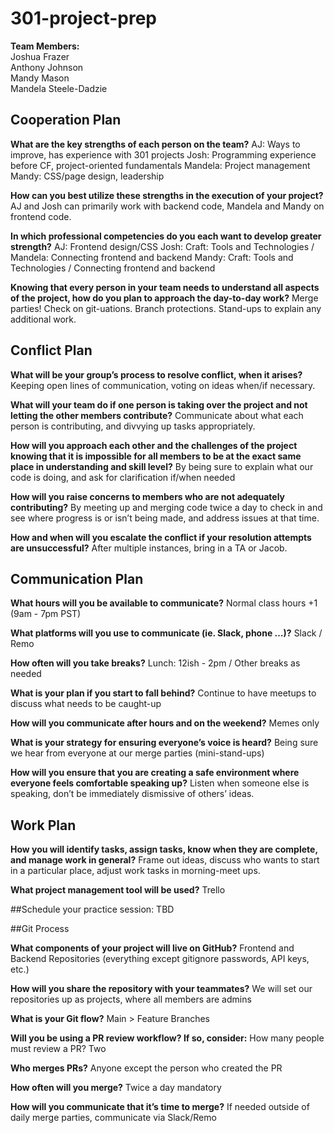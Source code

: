 # 301-project-prep

**Team Members:**      
Joshua Frazer   
Anthony Johnson   
Mandy Mason   
Mandela Steele-Dadzie

## Cooperation Plan

**What are the key strengths of each person on the team?**
AJ: Ways to improve, has experience with 301 projects
Josh: Programming experience before CF, project-oriented fundamentals
Mandela: Project management
Mandy: CSS/page design, leadership

**How can you best utilize these strengths in the execution of your project?**
AJ and Josh can primarily work with backend code, Mandela and Mandy on frontend code. 

**In which professional competencies do you each want to develop greater strength?**
AJ: Frontend design/CSS 
Josh: Craft: Tools and Technologies / 
Mandela: Connecting frontend and backend
Mandy: Craft: Tools and Technologies / Connecting frontend and backend

**Knowing that every person in your team needs to understand all aspects of the project, how do you plan to approach the day-to-day work?**
Merge parties! Check on git-uations. Branch protections. Stand-ups to explain any additional work.

## Conflict Plan

**What will be your group’s process to resolve conflict, when it arises?**
Keeping open lines of communication, voting on ideas when/if necessary.

**What will your team do if one person is taking over the project and not letting the other members contribute?**
Communicate about what each person is contributing, and divvying up tasks appropriately.

**How will you approach each other and the challenges of the project knowing that it is impossible for all members to be at the exact same place in understanding and skill level?**
By being sure to explain what our code is doing, and ask for clarification if/when needed

**How will you raise concerns to members who are not adequately contributing?**
By meeting up and merging code twice a day to check in and see where progress is or isn’t being made, and address issues at that time. 

**How and when will you escalate the conflict if your resolution attempts are unsuccessful?**
After multiple instances, bring in a TA or Jacob.

## Communication Plan

**What hours will you be available to communicate?**
Normal class hours +1 (9am - 7pm PST)

**What platforms will you use to communicate (ie. Slack, phone …)?**
Slack / Remo

**How often will you take breaks?**
Lunch: 12ish - 2pm / Other breaks as needed

**What is your plan if you start to fall behind?**
Continue to have meetups to discuss what needs to be caught-up

**How will you communicate after hours and on the weekend?**
Memes only

**What is your strategy for ensuring everyone’s voice is heard?**
Being sure we hear from everyone at our merge parties (mini-stand-ups)

**How will you ensure that you are creating a safe environment where everyone feels comfortable speaking up?**
Listen when someone else is speaking, don’t be immediately dismissive of others’ ideas.

## Work Plan

**How you will identify tasks, assign tasks, know when they are complete, and manage work in general?**
Frame out ideas, discuss who wants to start in a particular place, adjust work tasks in morning-meet ups.

**What project management tool will be used?**
Trello

##Schedule your practice session:
TBD

##Git Process

**What components of your project will live on GitHub?**
Frontend and Backend Repositories (everything except gitignore passwords, API keys, etc.)

**How will you share the repository with your teammates?**
We will set our repositories up as projects, where all members are admins

**What is your Git flow?**
Main > Feature Branches

**Will you be using a PR review workflow? If so, consider:**
How many people must review a PR?
Two

**Who merges PRs?**
Anyone except the person who created the PR

**How often will you merge?**
Twice a day mandatory

**How will you communicate that it’s time to merge?**
If needed outside of daily merge parties, communicate via Slack/Remo
